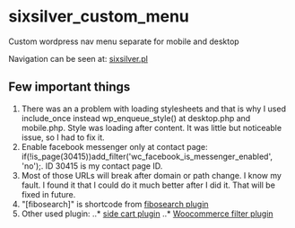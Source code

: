 # sixsilver_custom_menu
Custom wordpress nav menu separate for mobile and desktop

Navigation can be seen at: [sixsilver.pl](https://sixsilver.pl/)

## Few important things
1. There was an a problem with loading stylesheets and that is why I used include_once instead wp_enqueue_style() at desktop.php and mobile.php. Style was loading after content. It was little but noticeable issue, so I had to fix it. 
2. Enable facebook messenger only at contact page: if(!is_page(30415))add_filter('wc_facebook_is_messenger_enabled', 'no');. ID 30415 is my contact page ID.
3. Most of those URLs will break after domain or path change. I know my fault. I found it that I could do it much better after I did it. That will be fixed in future.
4. "[fibosearch]" is shortcode from [fibosearch plugin](https://fibosearch.com/)
5. Other used plugin:
..* [side cart plugin](https://xootix.com/plugins/side-cart-for-woocommerce/)
..* [Woocommerce filter plugin](https://products-filter.com/)